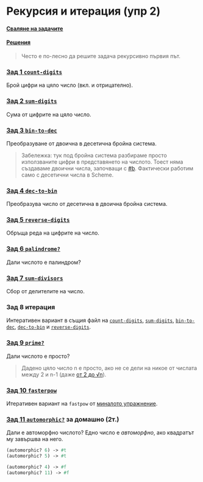 # Рекурсия и итерация (упр 2)

#### [Сваляне на задачите][download]
#### [Решения][solutions]

> Често е по-лесно да решите задача рекурсивно първия път.

### [Зад 1 `count-digits`][count-digits]
Брой цифри на цяло число (вкл. и отрицателно).

### [Зад 2 `sum-digits`][sum-digits]
Сума от цифрите на цяло число.

### [Зад 3 `bin-to-dec`][bin-to-dec]
Преобразуване от двоична в десетична бройна система.

> Забележка: тук под бройна система разбираме просто използваните цифри в представянето на числото. Тоест няма създаваме двоични числа, започващи с [#b]. Фактически работим само с десетични числа в Scheme.

### [Зад 4 `dec-to-bin`][dec-to-bin]
Преобразува число от десетична в двоична бройна система.

### [Зад 5 `reverse-digits`][reverse-digits]
Обръща реда на цифрите на число.

### [Зад 6 `palindrome?`][palindrome?]
Дали числото е палиндром?

### [Зад 7 `sum-divisors`][sum-divisors]
Сбор от делителите на число.

### Зад 8 итерация
Интеративен вариант в същия файл на
[`count-digits`][count-digits],
[`sum-digits`][sum-digits],
[`bin-to-dec`][bin-to-dec],
[`dec-to-bin`][dec-to-bin] и
[`reverse-digits`][reverse-digits].

### [Зад 9 `prime?`][prime?]
Дали числото е просто?

> Дадено цяло число n е просто, ако не се дели на никое от числата между 2 и n-1 (даже [от 2 до √n][primality-test]).

### [Зад 10 `fasterpow`][fasterpow]
Итеративен вариант на `fastpow` от [миналото упражнение][prev-exercise].

### [Зад 11 `automorphic?`][automorphic?] **за домашно (2т.)**
Дали е автоморфно числото? Едно число е _автоморфно_, ако квадратът му завършва на него.

```scheme
(automorphic? 6) -> #t
(automorphic? 5) -> #t

(automorphic? 4) -> #f
(automorphic? 11) -> #f
```

[download]: https://download-directory.github.io/?url=https%3A%2F%2Fgithub.com%2Ftriffon%2Ffp-2021-22%2Ftree%2Fmaster%2Fexercises%2F6%2F02-rec-iter
[solutions]: ./solutions
[#b]: http://people.csail.mit.edu/jaffer/r5rs/Syntax-of-numerical-constants.html
[primality-test]: https://en.wikipedia.org/wiki/Primality_test
[prev-exercise]: ../01-basics/problems.01.rkt

[count-digits]: ./01.count-digits.rkt
[sum-digits]: ./02.sum-digits.rkt
[bin-to-dec]: ./03.bin-to-dec.rkt
[dec-to-bin]: ./04.dec-to-bin.rkt
[reverse-digits]: ./05.reverse-digits.rkt
[palindrome?]: ./06.palindrome.rkt
[sum-divisors]: ./07.sum-divisors.rkt
[prime?]: ./09.prime.rkt
[fasterpow]: ./10.fasterpow.rkt
[automorphic?]: ./11.automorphic.rkt
